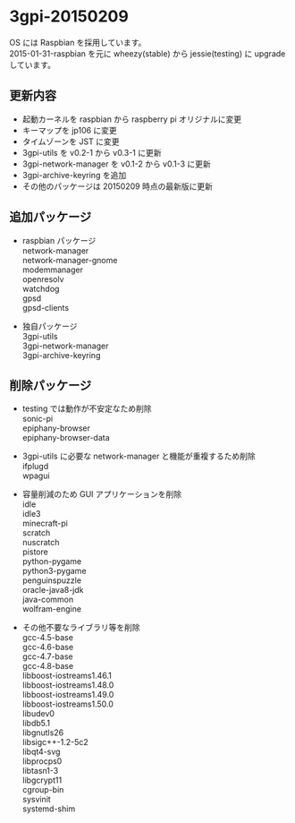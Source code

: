 # 3gpi-20150209

OS には Raspbian を採用しています。  
2015-01-31-raspbian を元に wheezy(stable) から jessie(testing) に upgrade しています。  

## 更新内容
  * 起動カーネルを raspbian から raspberry pi オリジナルに変更  
  * キーマップを jp106 に変更  
  * タイムゾーンを JST に変更  
  * 3gpi-utils を v0.2-1 から v0.3-1 に更新  
  * 3gpi-network-manager を v0.1-2 から v0.1-3 に更新  
  * 3gpi-archive-keyring を追加
  * その他のパッケージは 20150209 時点の最新版に更新  

## 追加パッケージ
  * raspbian パッケージ  
    network-manager  
    network-manager-gnome  
    modemmanager  
    openresolv  
    watchdog  
    gpsd  
    gpsd-clients  
    
  * 独自パッケージ  
    3gpi-utils  
    3gpi-network-manager  
    3gpi-archive-keyring  

## 削除パッケージ
  * testing では動作が不安定なため削除  
    sonic-pi  
    epiphany-browser  
    epiphany-browser-data  
    
  * 3gpi-utils に必要な network-manager と機能が重複するため削除  
    ifplugd  
    wpagui   
    
  * 容量削減のため GUI アプリケーションを削除  
    idle  
    idle3  
    minecraft-pi  
    scratch  
    nuscratch  
    pistore  
    python-pygame  
    python3-pygame  
    penguinspuzzle  
    oracle-java8-jdk  
    java-common  
    wolfram-engine  
    
  * その他不要なライブラリ等を削除  
    gcc-4.5-base  
    gcc-4.6-base  
    gcc-4.7-base  
    gcc-4.8-base  
    libboost-iostreams1.46.1  
    libboost-iostreams1.48.0  
    libboost-iostreams1.49.0  
    libboost-iostreams1.50.0  
    libudev0  
    libdb5.1  
    libgnutls26  
    libsigc++-1.2-5c2  
    libqt4-svg  
    libprocps0  
    libtasn1-3  
    libgcrypt11  
    cgroup-bin  
    sysvinit  
    systemd-shim  
  
